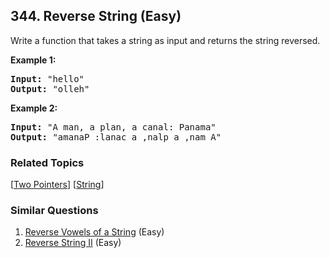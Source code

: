 <!--|This file generated by command(leetcode description); DO NOT EDIT.    |-->
<!--+----------------------------------------------------------------------+-->
<!--|@author    Openset <openset.wang@gmail.com>                           |-->
<!--|@link      https://github.com/openset                                 |-->
<!--|@home      https://github.com/openset/leetcode                        |-->
<!--+----------------------------------------------------------------------+-->

## 344. Reverse String (Easy)

<p>Write a function that takes a string as input and returns the string reversed.</p>

<p><strong>Example 1:</strong></p>

<div>
<pre>
<strong>Input: </strong><span id="example-input-1-1">&quot;hello&quot;</span>
<strong>Output: </strong><span id="example-output-1">&quot;olleh&quot;</span>
</pre>

<div>
<p><strong>Example 2:</strong></p>

<pre>
<strong>Input: </strong><span id="example-input-2-1">&quot;A man, a plan, a canal: Panama&quot;</span>
<strong>Output: </strong><span id="example-output-2">&quot;amanaP :lanac a ,nalp a ,nam A&quot;</span>
</pre>
</div>
</div>


### Related Topics
  [[Two Pointers](https://github.com/openset/leetcode/tree/master/tag/two-pointers/README.md)]
  [[String](https://github.com/openset/leetcode/tree/master/tag/string/README.md)]

### Similar Questions
  1. [Reverse Vowels of a String](https://github.com/openset/leetcode/tree/master/problems/reverse-vowels-of-a-string) (Easy)
  1. [Reverse String II](https://github.com/openset/leetcode/tree/master/problems/reverse-string-ii) (Easy)
